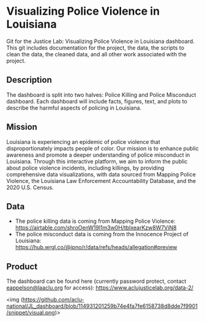 # Visualizing Police Violence in Louisiana
Git for the Justice Lab: Visualizing Police Violence in Louisiana dashboard. This git includes documentation for the project, the data, the scripts to clean the data, the cleaned data, and all other work associated with the project. 

## Description
The dashboard is split into two halves: Police Killing and Police Misconduct dashboard. Each dashboard will include facts, figures, text, and plots to describe the harmful aspects of policing in Louisiana.

## Mission
Louisiana is experiencing an epidemic of police violence that disproportionately impacts people of color. Our mission is to enhance public awareness and promote a deeper understanding of police misconduct in Louisiana. Through this interactive platform, we aim to inform the public about police violence incidents, including killings, by providing comprehensive data visualizations, with data sourced from Mapping Police Violence, the Louisiana Law Enforcement Accountability Database, and the 2020 U.S. Census.

## Data
- The police killing data is coming from Mapping Police Violence: https://airtable.com/shroOenW19l1m3w0H/tblxearKzw8W7ViN8
- The police misconduct data is coming from the Innocence Project of Louisiana: https://hub.wrgl.co/@ipno/r/data/refs/heads/allegation#preview

## Product
The dashboard can be found here (currently password protect, contact eappelson@laaclu.org for access): https://www.aclujusticelab.org/data-2/

<img (https://github.com/aclu-national/JL_dashboard/blob/114931201259b74e4fa7fe6158738d8dde7f9901/snippet/visual.png)>
